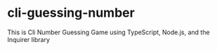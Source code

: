 # cli-guessing-number
This is Cli Number Guessing Game using TypeScript, Node.js, and the Inquirer library
